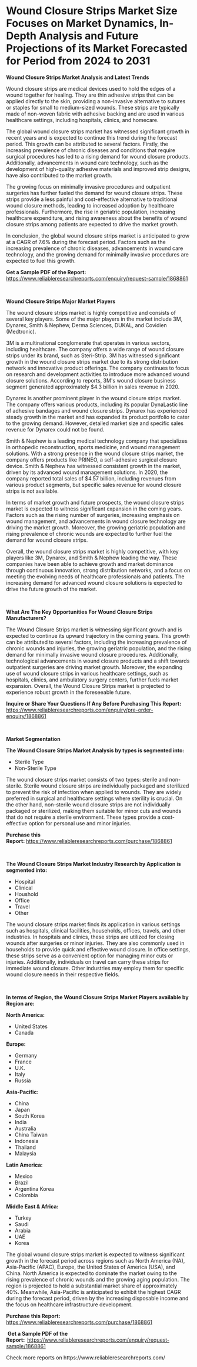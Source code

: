 <p><h1>Wound Closure Strips Market Size Focuses on Market Dynamics, In-Depth Analysis and Future Projections of its Market Forecasted for Period from 2024 to 2031</h1></p><p><strong>Wound Closure Strips Market Analysis and Latest Trends</strong></p>
<p><p>Wound closure strips are medical devices used to hold the edges of a wound together for healing. They are thin adhesive strips that can be applied directly to the skin, providing a non-invasive alternative to sutures or staples for small to medium-sized wounds. These strips are typically made of non-woven fabric with adhesive backing and are used in various healthcare settings, including hospitals, clinics, and homecare.</p><p>The global wound closure strips market has witnessed significant growth in recent years and is expected to continue this trend during the forecast period. This growth can be attributed to several factors. Firstly, the increasing prevalence of chronic diseases and conditions that require surgical procedures has led to a rising demand for wound closure products. Additionally, advancements in wound care technology, such as the development of high-quality adhesive materials and improved strip designs, have also contributed to the market growth.</p><p>The growing focus on minimally invasive procedures and outpatient surgeries has further fueled the demand for wound closure strips. These strips provide a less painful and cost-effective alternative to traditional wound closure methods, leading to increased adoption by healthcare professionals. Furthermore, the rise in geriatric population, increasing healthcare expenditure, and rising awareness about the benefits of wound closure strips among patients are expected to drive the market growth.</p><p>In conclusion, the global wound closure strips market is anticipated to grow at a CAGR of 7.6% during the forecast period. Factors such as the increasing prevalence of chronic diseases, advancements in wound care technology, and the growing demand for minimally invasive procedures are expected to fuel this growth.</p></p>
<p><strong>Get a Sample PDF of the Report:&nbsp;</strong> <a href="https://www.reliableresearchreports.com/enquiry/request-sample/1868861">https://www.reliableresearchreports.com/enquiry/request-sample/1868861</a></p>
<p>&nbsp;</p>
<p><strong>Wound Closure Strips Major Market Players</strong></p>
<p><p>The wound closure strips market is highly competitive and consists of several key players. Some of the major players in the market include 3M, Dynarex, Smith & Nephew, Derma Sciences, DUKAL, and Covidien (Medtronic).</p><p>3M is a multinational conglomerate that operates in various sectors, including healthcare. The company offers a wide range of wound closure strips under its brand, such as Steri-Strip. 3M has witnessed significant growth in the wound closure strips market due to its strong distribution network and innovative product offerings. The company continues to focus on research and development activities to introduce more advanced wound closure solutions. According to reports, 3M's wound closure business segment generated approximately $4.3 billion in sales revenue in 2020.</p><p>Dynarex is another prominent player in the wound closure strips market. The company offers various products, including its popular DynaLastic line of adhesive bandages and wound closure strips. Dynarex has experienced steady growth in the market and has expanded its product portfolio to cater to the growing demand. However, detailed market size and specific sales revenue for Dynarex could not be found.</p><p>Smith & Nephew is a leading medical technology company that specializes in orthopedic reconstruction, sports medicine, and wound management solutions. With a strong presence in the wound closure strips market, the company offers products like PRINEO, a self-adhesive surgical closure device. Smith & Nephew has witnessed consistent growth in the market, driven by its advanced wound management solutions. In 2020, the company reported total sales of $4.57 billion, including revenues from various product segments, but specific sales revenue for wound closure strips is not available.</p><p>In terms of market growth and future prospects, the wound closure strips market is expected to witness significant expansion in the coming years. Factors such as the rising number of surgeries, increasing emphasis on wound management, and advancements in wound closure technology are driving the market growth. Moreover, the growing geriatric population and rising prevalence of chronic wounds are expected to further fuel the demand for wound closure strips.</p><p>Overall, the wound closure strips market is highly competitive, with key players like 3M, Dynarex, and Smith & Nephew leading the way. These companies have been able to achieve growth and market dominance through continuous innovation, strong distribution networks, and a focus on meeting the evolving needs of healthcare professionals and patients. The increasing demand for advanced wound closure solutions is expected to drive the future growth of the market.</p></p>
<p>&nbsp;</p>
<p><strong>What Are The Key Opportunities For Wound Closure Strips Manufacturers?</strong></p>
<p><p>The Wound Closure Strips market is witnessing significant growth and is expected to continue its upward trajectory in the coming years. This growth can be attributed to several factors, including the increasing prevalence of chronic wounds and injuries, the growing geriatric population, and the rising demand for minimally invasive wound closure procedures. Additionally, technological advancements in wound closure products and a shift towards outpatient surgeries are driving market growth. Moreover, the expanding use of wound closure strips in various healthcare settings, such as hospitals, clinics, and ambulatory surgery centers, further fuels market expansion. Overall, the Wound Closure Strips market is projected to experience robust growth in the foreseeable future.</p></p>
<p><strong>Inquire or Share Your Questions If Any Before Purchasing This Report:</strong> <a href="https://www.reliableresearchreports.com/enquiry/pre-order-enquiry/1868861">https://www.reliableresearchreports.com/enquiry/pre-order-enquiry/1868861</a></p>
<p>&nbsp;</p>
<p><strong>Market Segmentation</strong></p>
<p><strong>The Wound Closure Strips Market Analysis by types is segmented into:</strong></p>
<p><ul><li>Sterile Type</li><li>Non-Sterile Type</li></ul></p>
<p><p>The wound closure strips market consists of two types: sterile and non-sterile. Sterile wound closure strips are individually packaged and sterilized to prevent the risk of infection when applied to wounds. They are widely preferred in surgical and healthcare settings where sterility is crucial. On the other hand, non-sterile wound closure strips are not individually packaged or sterilized, making them suitable for minor cuts and wounds that do not require a sterile environment. These types provide a cost-effective option for personal use and minor injuries.</p></p>
<p><strong>Purchase this Report:&nbsp;</strong><a href="https://www.reliableresearchreports.com/purchase/1868861">https://www.reliableresearchreports.com/purchase/1868861</a></p>
<p>&nbsp;</p>
<p><strong>The Wound Closure Strips Market Industry Research by Application is segmented into:</strong></p>
<p><ul><li>Hospital</li><li>Clinical</li><li>Houshold</li><li>Office</li><li>Travel</li><li>Other</li></ul></p>
<p><p>The wound closure strips market finds its application in various settings such as hospitals, clinical facilities, households, offices, travels, and other industries. In hospitals and clinics, these strips are utilized for closing wounds after surgeries or minor injuries. They are also commonly used in households to provide quick and effective wound closure. In office settings, these strips serve as a convenient option for managing minor cuts or injuries. Additionally, individuals on travel can carry these strips for immediate wound closure. Other industries may employ them for specific wound closure needs in their respective fields.</p></p>
<p>&nbsp;</p>
<p><strong>In terms of Region, the Wound Closure Strips Market Players available by Region are:</strong></p>
<p>
    <p> <strong> North America: </strong>
        <ul>
            <li>United States</li>
            <li>Canada</li>
        </ul>
        </p> 
    <p> <strong> Europe: </strong>
        <ul>
            <li>Germany</li>
            <li>France</li>
            <li>U.K.</li>
            <li>Italy</li>
            <li>Russia</li>
        </ul>
        </p> 
    <p> <strong> Asia-Pacific: </strong>
        <ul>
            <li>China</li>
            <li>Japan</li>
            <li>South Korea</li>
            <li>India</li>
            <li>Australia</li>
            <li>China Taiwan</li>
            <li>Indonesia</li>
            <li>Thailand</li>
            <li>Malaysia</li>
        </ul>
        </p> 
    <p> <strong> Latin America: </strong>
        <ul>
            <li>Mexico</li>
            <li>Brazil</li>
            <li>Argentina Korea</li>
            <li>Colombia</li>
        </ul>
        </p> 
    <p> <strong> Middle East & Africa: </strong>
        <ul>
            <li>Turkey</li>
            <li>Saudi</li>
            <li>Arabia</li>
            <li>UAE</li>
            <li>Korea</li>
        </ul>
    </p>
    </p>
<p><p>The global wound closure strips market is expected to witness significant growth in the forecast period across regions such as North America (NA), Asia-Pacific (APAC), Europe, the United States of America (USA), and China. North America is expected to dominate the market owing to the rising prevalence of chronic wounds and the growing aging population. The region is projected to hold a substantial market share of approximately 40%. Meanwhile, Asia-Pacific is anticipated to exhibit the highest CAGR during the forecast period, driven by the increasing disposable income and the focus on healthcare infrastructure development.</p></p>
<p><strong>Purchase this Report: </strong><a href="https://www.reliableresearchreports.com/purchase/1868861">https://www.reliableresearchreports.com/purchase/1868861</a></p>
<p>&nbsp;<strong>Get a Sample PDF of the Report:&nbsp;&nbsp;</strong><a href="https://www.reliableresearchreports.com/enquiry/request-sample/1868861">https://www.reliableresearchreports.com/enquiry/request-sample/1868861</a></p>
<p><strong></strong></p>
<p>Check more reports on https://www.reliableresearchreports.com/</p>